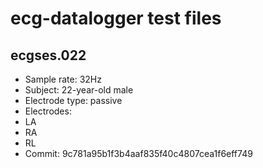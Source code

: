 # ecg-datalogger test files

## ecgses.022

 - Sample rate: 32Hz
 - Subject: 22-year-old male
 - Electrode type: passive
 - Electrodes:
  - LA
  - RA
  - RL
 - Commit: 9c781a95b1f3b4aaf835f40c4807cea1f6eff749
